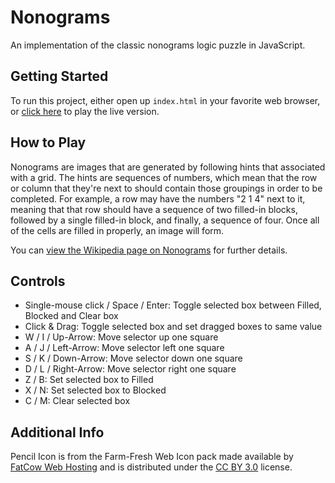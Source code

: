 # Nonograms

An implementation of the classic nonograms logic puzzle in JavaScript.

## Getting Started

To run this project, either open up `index.html` in your favorite web browser, or [click here](https://slancio.github.io/nonograms/) to play the live version.

## How to Play

Nonograms are images that are generated by following hints that associated with a grid. The hints are sequences of numbers, which mean that the row or column that they're next to should contain those groupings in order to be completed. For example, a row may have the numbers "2 1 4" next to it, meaning that that row should have a sequence of two filled-in blocks, followed by a single filled-in block, and finally, a sequence of four. Once all of the cells are filled in properly, an image will form.

You can [view the Wikipedia page on Nonograms](https://en.wikipedia.org/wiki/Nonogram) for further details.

## Controls

* Single-mouse click / Space / Enter: Toggle selected box between Filled, Blocked and Clear box
* Click & Drag: Toggle selected box and set dragged boxes to same value
* W / I / Up-Arrow: Move selector up one square
* A / J / Left-Arrow: Move selector left one square
* S / K / Down-Arrow: Move selector down one square
* D / L / Right-Arrow: Move selector right one square
* Z / B: Set selected box to Filled
* X / N: Set selected box to Blocked
* C / M: Clear selected box


## Additional Info

Pencil Icon is from the Farm-Fresh Web Icon pack made available by [FatCow Web Hosting](http://www.fatcow.com) and is distributed under the [CC BY 3.0](http://creativecommons.org/licenses/by/3.0/us/deed.en) license.